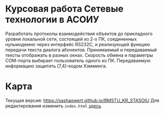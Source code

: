 # Курсовая работа Сетевые технологии в АСОИУ

Разработать протоколы взаимодействия объектов до прикладного уровня локальной сети, состоящей из 2-х ПК, соединенных нульмодемно через интерфейс RS232C, и реализующей функцию передачи текста диалога абонентов.
Принимаемый и передаваемый тексты отображать в разных окнах. Скорость обмена и параметры СОМ-порта выбирает пользователь одного из ПК. Передаваемую информацию защитить [7,4]-кодом Хэмминга.

# Карта

Текущая версия: https://sashaqwert.github.io/BMSTU_KR_STASOIU
Для редактирования изменить ```index.html``` [здесь](https://github.com/sashaqwert/BMSTU_KR_STASOIU/tree/gh-pages)
